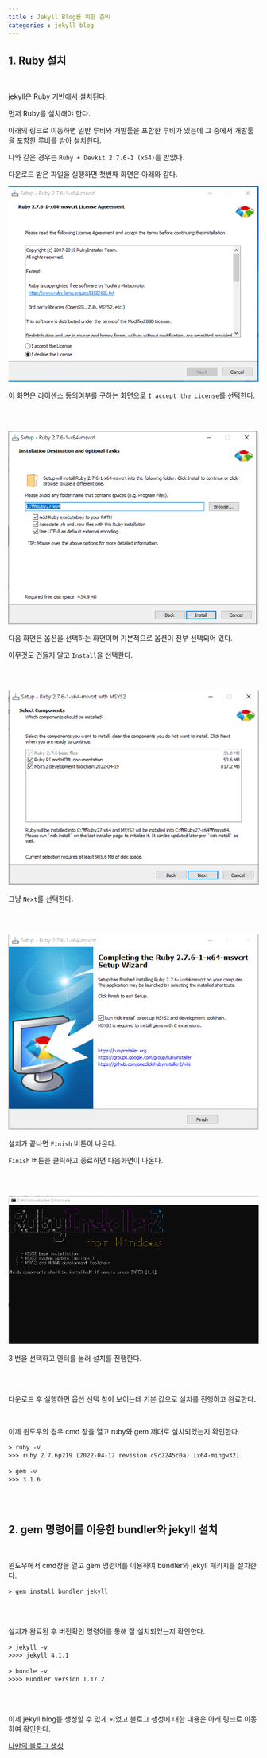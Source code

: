 ```yaml
---
title : Jekyll Blog를 위한 준비
categories : jekyll blog
--- 
```


## 1. Ruby 설치

<br>

jekyll은 Ruby 기반에서 설치된다. 

먼저 Ruby를 설치해야 한다.

아래의 링크로 이동하면 일반 루비와 개발툴을 포함한 루비가 있는데 그 중에서 개발툴을 포함한 루비를 받아 설치한다. 

나와 같은 경우는 `Ruby + Devkit 2.7.6-1 (x64)`를 받았다.

다운로드 받은 파일을 실행하면 첫번째 화면은 아래와 같다. 


![라이센스 동의화면](/assets/images/jekyll-blog/jekyll-blog-installation/1.png)

이 화면은 라이센스 동의여부를 구하는 화면으로 `I accept the License`를 선택한다.

<br>
<br>

![옵션 선택 화면](/assets/images/jekyll-blog/jekyll-blog-installation/2.png)

다음 화면은 옵션을 선택하는 화면이며 기본적으로 옵션이 전부 선택되어 있다.

아무것도 건들지 말고 `Install`을 선택한다.

<br>
<br>

![옵션 선택 화면](/assets/images/jekyll-blog/jekyll-blog-installation/3.png)

그냥 `Next`를 선택한다.

<br>
<br>

![마지막 설치 화면](/assets/images/jekyll-blog/jekyll-blog-installation/4.png)

설치가 끝나면 `Finish` 버튼이 나온다.

`Finish` 버튼을 클릭하고 종료하면 다음화면이 나온다.

<br>
<br>

![추가 설치 화면](/assets/images/jekyll-blog/jekyll-blog-installation/5.png)

3 번을 선택하고 엔터를 눌러 설치를 진행한다.

<br>
<br>

다운로드 후 실행하면 옵션 선택 창이 보이는데 기본 값으로 설치를 진행하고 완료한다.

<br>

이제 윈도우의 경우 cmd 창을 열고 ruby와 gem 제대로 설치되었는지 확인한다.

```
> ruby -v
>>> ruby 2.7.6p219 (2022-04-12 revision c9c2245c0a) [x64-mingw32]

> gem -v
>>> 3.1.6
```

<br>
<br>

## 2. gem 명령어를 이용한 bundler와 jekyll 설치

<br>

윈도우에서 cmd창을 열고 gem 명령어를 이용하여 bundler와 jekyll 패키지를 설치한다. 

~~~
> gem install bundler jekyll
~~~

<br>
<br>

설치가 완료된 후 버전확인 명령어를 통해 잘 설치되었는지 확인한다. 

~~~
> jekyll -v
>>>> jekyll 4.1.1

> bundle -v 
>>>> Bundler version 1.17.2
~~~

<br>
<br>
 
이제 jekyll blog를 생성할 수 있게 되었고 블로그 생성에 대한 내용은 아래 링크로 이동하여 확인한다.

[나만의 블로그 생성](./creating-jekyll-blog.md)

























